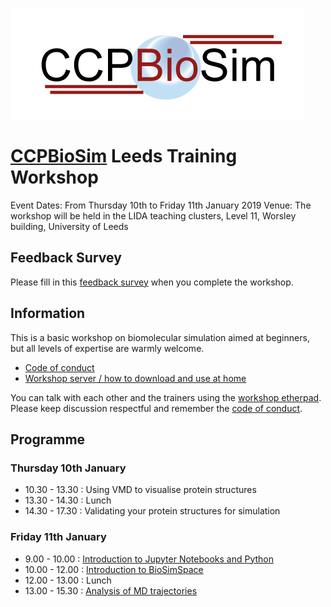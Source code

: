 ![CCPBioSim logo](../../images/ccpbiosim_logo.png)

# [CCPBioSim](https://ccpbiosim.ac.uk) Leeds Training Workshop

Event Dates: From Thursday 10th to Friday 11th January 2019
Venue: The workshop will be held in the LIDA teaching clusters, Level 11, Worsley building, University of Leeds

## Feedback Survey

Please fill in this [feedback survey](feedback.md) when you complete the workshop.

## Information

This is a basic workshop on biomolecular simulation aimed at beginners, but all levels of expertise are warmly welcome.
 
* [Code of conduct](https://ccpbiosim.github.io/workshop/events/leeds2019/conduct.html)
* [Workshop server / how to download and use at home](https://ccpbiosim.github.io/workshop/events/leeds2019/server.html)

You can talk with each other and the trainers using the 
<a href="https://etherpad.net/p/ccpbiosim_leeds2019" target="_blank">workshop etherpad</a>. Please
keep discussion respectful and remember the [code of conduct](https://ccpbiosim.github.io/workshop/events/leeds2019/conduct.html).

## Programme

### Thursday 10th January

* 10.30 - 13.30 : Using VMD to visualise protein structures
* 13.30 - 14.30 : Lunch
* 14.30 - 17.30 : Validating your protein structures for simulation

### Friday 11th January

* 9.00 - 10.00 : [Introduction to Jupyter Notebooks and Python](https://ccpbiosim.github.io/python_and_data)
* 10.00 - 12.00 : [Introduction to BioSimSpace](https://ccpbiosim.github.io/biosimspace_workshop)
* 12.00 - 13.00 : Lunch
* 13.00 - 15.30 : [Analysis of MD trajectories](https://ccpbiosim.github.io/md_workshop)
